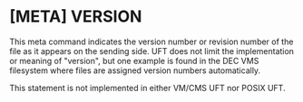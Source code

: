 # [META] VERSION

This meta command indicates the version number or revision number
of the file as it appears on the sending side. UFT does not limit
the implementation or meaning of "version", but one example is found
in the DEC VMS filesystem where files are assigned version numbers automatically.

This statement is not implemented in either VM/CMS UFT nor POSIX UFT.


